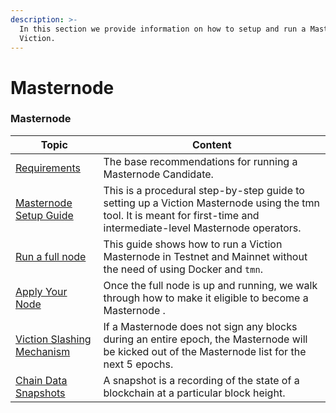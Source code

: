 ```yaml
---
description: >-
  In this section we provide information on how to setup and run a Masternode on
  Viction.
---
```


# Masternode

### Masternode

| Topic                                                                                                           | Content                                                                                                                                                                  |
| --------------------------------------------------------------------------------------------------------------- | ------------------------------------------------------------------------------------------------------------------------------------------------------------------------ |
| [Requirements](requirements.md)                                                                                 | The base recommendations for running a Masternode Candidate.                                                                                                             |
| [Masternode Setup Guide](https://github.com/BuildOnViction/gitbook/blob/master/masternode/masternode-setup-guide.md) | This is a procedural step-by-step guide to setting up a Viction Masternode using the tmn tool. It is meant for first-time and intermediate-level Masternode operators. |
| [Run a full node](run-a-full-node/)                                                                             | This guide shows how to run a Viction Masternode in Testnet and Mainnet without the need of using Docker and `tmn`.                                                    |
| [Apply Your Node](apply-your-node.md)                                                                           | Once the full node is up and running, we walk through how to make it eligible to become a Masternode .                                                                   |
| [Viction Slashing Mechanism](Viction-slashing-mechanism.md)                                                 | If a Masternode does not sign any blocks during an entire epoch, the Masternode will be kicked out of the Masternode list for the next 5 epochs.                         |
| [Chain Data Snapshots](chain-data-snapshots.md)                                                                 | A snapshot is a recording of the state of a blockchain at a particular block height.                                                                                     |
